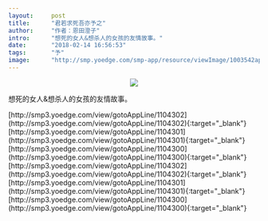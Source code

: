 ```yaml
---
layout:     post
title:      "君若求死吾亦予之"
author:     "作者：恩田澄子"
intro:      "想死的女人&想杀人的女孩的友情故事。"
date:       "2018-02-14 16:56:53"
tags:       "予"
image:      "http://smp.yoedge.com/smp-app/resource/viewImage/1003542appline.png"
---
```

<div style="text-align: center">
<p><img src="http://smp.yoedge.com/smp-app/resource/viewImage/1003542appline.png"/></p>
</div>
<p class="post-meta">
<span>想死的女人&想杀人的女孩的友情故事。</span>
</p>
[http://smp3.yoedge.com/view/gotoAppLine/1104302](http://smp3.yoedge.com/view/gotoAppLine/1104302){:target="_blank"}
[http://smp3.yoedge.com/view/gotoAppLine/1104301](http://smp3.yoedge.com/view/gotoAppLine/1104301){:target="_blank"}
[http://smp3.yoedge.com/view/gotoAppLine/1104300](http://smp3.yoedge.com/view/gotoAppLine/1104300){:target="_blank"}
[http://smp3.yoedge.com/view/gotoAppLine/1104302](http://smp3.yoedge.com/view/gotoAppLine/1104302){:target="_blank"}
[http://smp3.yoedge.com/view/gotoAppLine/1104301](http://smp3.yoedge.com/view/gotoAppLine/1104301){:target="_blank"}
[http://smp3.yoedge.com/view/gotoAppLine/1104300](http://smp3.yoedge.com/view/gotoAppLine/1104300){:target="_blank"}


